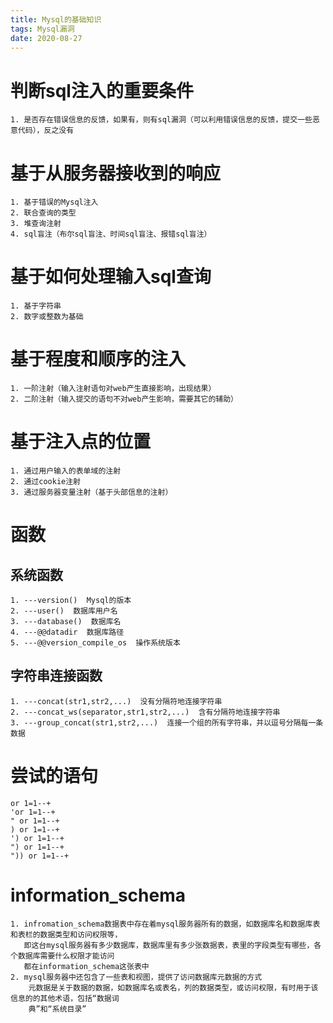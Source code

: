 ```yaml
---
title: Mysql的基础知识
tags: Mysql漏洞
date: 2020-08-27
---
```

# 判断sql注入的重要条件

```
1. 是否存在错误信息的反馈，如果有，则有sql漏洞（可以利用错误信息的反馈，提交一些恶意代码），反之没有
```

# 基于从服务器接收到的响应

```
1. 基于错误的Mysql注入
2. 联合查询的类型
3. 堆查询注射
4. sql盲注（布尔sql盲注、时间sql盲注、报错sql盲注）
```

# 基于如何处理输入sql查询

```
1. 基于字符串
2. 数字或整数为基础
```

# 基于程度和顺序的注入

```
1. 一阶注射（输入注射语句对web产生直接影响，出现结果）
2. 二阶注射（输入提交的语句不对web产生影响，需要其它的辅助）
```

# 基于注入点的位置

```
1. 通过用户输入的表单域的注射
2. 通过cookie注射
3. 通过服务器变量注射（基于头部信息的注射）
```

# 函数

## 系统函数

```
1. ---version()  Mysql的版本
2. ---user()  数据库用户名
3. ---database()  数据库名
4. ---@@datadir  数据库路径
5. ---@@version_compile_os  操作系统版本 
```

## 字符串连接函数

```
1. ---concat(str1,str2,...)  没有分隔符地连接字符串
2. ---concat_ws(separator,str1,str2,...)  含有分隔符地连接字符串
3. ---group_concat(str1,str2,...)  连接一个组的所有字符串，并以逗号分隔每一条数据
```

# 尝试的语句

```
or 1=1--+
'or 1=1--+
" or 1=1--+
) or 1=1--+
') or 1=1--+
") or 1=1--+
")) or 1=1--+
```

# information_schema

```
1. infromation_schema数据表中存在着mysql服务器所有的数据，如数据库名和数据库表和表栏的数据类型和访问权限等，
   即这台mysql服务器有多少数据库，数据库里有多少张数据表，表里的字段类型有哪些，各个数据库需要什么权限才能访问 
   都在information_schema这张表中
2. mysql服务器中还包含了一些表和视图，提供了访问数据库元数据的方式
    元数据是关于数据的数据，如数据库名或表名，列的数据类型，或访问权限，有时用于该信息的的其他术语，包括“数据词
    典”和“系统目录”
```